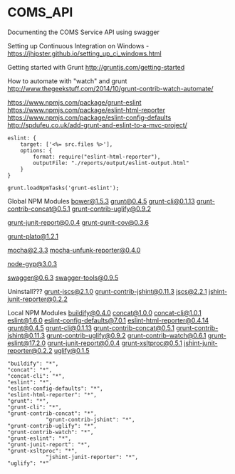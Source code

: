 # COMS_API
Documenting the COMS Service API using swagger

Setting up Continuous Integration on Windows - 
https://jhipster.github.io/setting_up_ci_windows.html


Getting started with Grunt
http://gruntjs.com/getting-started

How to automate with "watch" and grunt
http://www.thegeekstuff.com/2014/10/grunt-contrib-watch-automate/


https://www.npmjs.com/package/grunt-eslint
https://www.npmjs.com/package/eslint-html-reporter
https://www.npmjs.com/package/eslint-config-defaults
http://spdufeu.co.uk/add-grunt-and-eslint-to-a-mvc-project/

    eslint: {
        target: ['<%= src.files %>'],
        options: {
            format: require("eslint-html-reporter"),
            outputFile: "./reports/output/eslint-output.html"
        }
    }

    grunt.loadNpmTasks('grunt-eslint');


Global NPM Modules
bower@1.5.3
grunt@0.4.5
grunt-cli@0.1.13
grunt-contrib-concat@0.5.1
grunt-contrib-uglify@0.9.2

grunt-junit-report@0.0.4
grunt-qunit-cov@0.3.6

grunt-plato@1.2.1

mocha@2.3.3
mocha-unfunk-reporter@0.4.0

node-gyp@3.0.3

swagger@0.6.3
swagger-tools@0.9.5

Uninstall???
grunt-jscs@2.1.0
grunt-contrib-jshint@0.11.3
jscs@2.2.1
jshint-junit-reporter@0.2.2

Local NPM Modules
buildify@0.4.0
concat@1.0.0
concat-cli@1.0.1
eslint@1.6.0
eslint-config-defaults@7.0.1
eslint-html-reporter@0.4.14
grunt@0.4.5
grunt-cli@0.1.13
grunt-contrib-concat@0.5.1
grunt-contrib-jshint@0.11.3
grunt-contrib-uglify@0.9.2
grunt-contrib-watch@0.6.1
grunt-eslint@17.2.0
grunt-junit-report@0.0.4
grunt-xsltproc@0.5.1
jshint-junit-reporter@0.2.2
uglify@0.1.5


    "buildify": "*",
    "concat": "*",
    "concat-cli": "*",
    "eslint": "*",
    "eslint-config-defaults": "*",
    "eslint-html-reporter": "*",
    "grunt": "*",
    "grunt-cli": "*",
    "grunt-contrib-concat": "*",
			    "grunt-contrib-jshint": "*",
    "grunt-contrib-uglify": "*",
    "grunt-contrib-watch": "*",
    "grunt-eslint": "*",
    "grunt-junit-report": "*",
    "grunt-xsltproc": "*",
			    "jshint-junit-reporter": "*",
    "uglify": "*"
